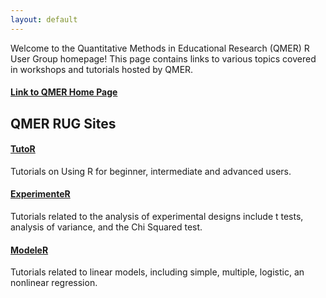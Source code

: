 ```yaml
---
layout: default
---
```


Welcome to the Quantitative Methods in Educational Research (QMER) R User Group homepage!
This page contains links to various topics covered in workshops and tutorials hosted by QMER.

#### [Link to QMER Home Page](https://aub.ie/qmer)

## QMER RUG Sites

#### [TutoR](https://auqmer.github.io/TutoR)

Tutorials on Using R for beginner, intermediate and advanced users.

#### [ExperimenteR](https://auqmer.github.io/ExperimenteR)

Tutorials related to the analysis of experimental designs include t tests,
analysis of variance, and the Chi Squared test.

#### [ModeleR](https://auqmer.github.io/ModeleR)

Tutorials related to linear models, including simple, multiple, logistic, an nonlinear regression.